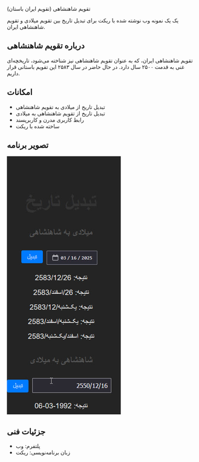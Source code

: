 تقویم شاهنشاهی (تقویم ایران باستان)

یک یک نمونه وب نوشته شده با ریکت برای تبدیل تاریخ بین تقویم میلادی و تقویم شاهنشاهی ایران.

## درباره تقویم شاهنشاهی

تقویم شاهنشاهی ایران، که به عنوان تقویم شاهنشاهی نیز شناخته می‌شود، تاریخچه‌ای غنی به قدمت ۲۵۰۰ سال دارد. در حال حاضر در سال ۲۵۸۳ این تقویم باستانی قرار داریم.

## امکانات

- تبدیل تاریخ از میلادی به تقویم شاهنشاهی
- تبدیل تاریخ از تقویم شاهنشاهی به میلادی
- رابط کاربری مدرن و کاربرپسند
- ساخته شده با ریکت

## تصویر برنامه

![رابط کاربری برنامه](src/1.jpg)

## جزئیات فنی

- پلتفرم: وب
- زبان برنامه‌نویسی: ریکت

